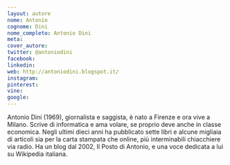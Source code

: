 ```yaml
---
layout: autore
nome: Antonio
cognome: Dini
nome_completo: Antonio Dini
meta:
cover_autore:
twitter: @antoniodini
facebook:
linkedin:
web: http://antoniodini.blogspot.it/
instagram:
pinterest:
vine:
google:
---
```


Antonio Dini (1969), giornalista e saggista, è nato a Firenze e ora vive a Milano. Scrive di informatica e ama volare, se proprio deve anche in classe economica. Negli ultimi dieci anni ha pubblicato sette libri e alcune migliaia di articoli sia per la carta stampata che online, più interminabili chiacchiere via radio. Ha un blog dal 2002, Il Posto di Antonio, e una voce dedicata a lui su Wikipedia italiana.
